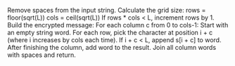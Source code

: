 Remove spaces from the input string.
Calculate the grid size:
rows = floor(sqrt(L))
cols = ceil(sqrt(L))
If rows * cols < L, increment rows by 1.
Build the encrypted message:
For each column c from 0 to cols-1:
Start with an empty string word.
For each row, pick the character at position i + c (where i increases by cols each time).
If i + c < L, append s[i + c] to word.
After finishing the column, add word to the result.
Join all column words with spaces and return.